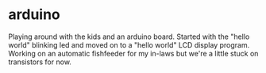 # arduino
Playing around with the kids and an arduino board.  Started with the "hello world" blinking led and moved on to a "hello world" LCD display program.  Working on an automatic fishfeeder for my in-laws but we're a little stuck on transistors for now.  
